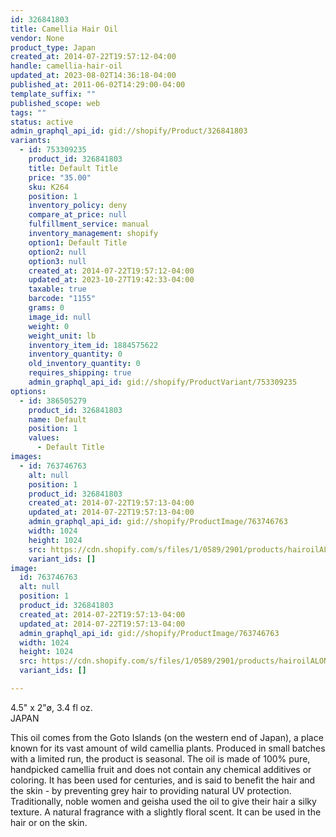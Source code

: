 ```yaml
---
id: 326841803
title: Camellia Hair Oil
vendor: None
product_type: Japan
created_at: 2014-07-22T19:57:12-04:00
handle: camellia-hair-oil
updated_at: 2023-08-02T14:36:18-04:00
published_at: 2011-06-02T14:29:00-04:00
template_suffix: ""
published_scope: web
tags: ""
status: active
admin_graphql_api_id: gid://shopify/Product/326841803
variants:
  - id: 753309235
    product_id: 326841803
    title: Default Title
    price: "35.00"
    sku: K264
    position: 1
    inventory_policy: deny
    compare_at_price: null
    fulfillment_service: manual
    inventory_management: shopify
    option1: Default Title
    option2: null
    option3: null
    created_at: 2014-07-22T19:57:12-04:00
    updated_at: 2023-10-27T19:42:33-04:00
    taxable: true
    barcode: "1155"
    grams: 0
    image_id: null
    weight: 0
    weight_unit: lb
    inventory_item_id: 1884575622
    inventory_quantity: 0
    old_inventory_quantity: 0
    requires_shipping: true
    admin_graphql_api_id: gid://shopify/ProductVariant/753309235
options:
  - id: 386505279
    product_id: 326841803
    name: Default
    position: 1
    values:
      - Default Title
images:
  - id: 763746763
    alt: null
    position: 1
    product_id: 326841803
    created_at: 2014-07-22T19:57:13-04:00
    updated_at: 2014-07-22T19:57:13-04:00
    admin_graphql_api_id: gid://shopify/ProductImage/763746763
    width: 1024
    height: 1024
    src: https://cdn.shopify.com/s/files/1/0589/2901/products/hairoilALONE.jpeg?v=1406073433
    variant_ids: []
image:
  id: 763746763
  alt: null
  position: 1
  product_id: 326841803
  created_at: 2014-07-22T19:57:13-04:00
  updated_at: 2014-07-22T19:57:13-04:00
  admin_graphql_api_id: gid://shopify/ProductImage/763746763
  width: 1024
  height: 1024
  src: https://cdn.shopify.com/s/files/1/0589/2901/products/hairoilALONE.jpeg?v=1406073433
  variant_ids: []

---
```


4.5" x 2"ø, 3.4 fl oz.   
JAPAN

This oil comes from the Goto Islands (on the western end of Japan), a place known for its vast amount of wild camellia plants. Produced in small batches with a limited run, the product is seasonal. The oil is made of 100% pure, handpicked camellia fruit and does not contain any chemical additives or coloring. It has been used for centuries, and is said to benefit the hair and the skin - by preventing grey hair to providing natural UV protection. Traditionally, noble women and geisha used the oil to give their hair a silky texture. A natural fragrance with a slightly floral scent. It can be used in the hair or on the skin.